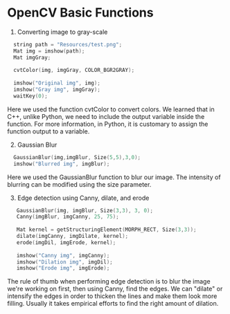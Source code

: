 # OpenCV Basic Functions

1. Converting image to gray-scale 

```C++
  string path = "Resources/test.png";
  Mat img = imshow(path);
  Mat imgGray;
  
  cvtColor(img, imgGray, COLOR_BGR2GRAY);
  
  imshow("Original img", img);
  imshow("Gray img", imgGray);
  waitKey(0);
```
Here we used the function cvtColor to convert colors. We learned that in C++, unlike Python, we need to include the output variable inside the function. For more information, in Python, it is customary to assign the function output to a variable.

2. Gaussian Blur

```C++
  GaussianBlur(img,imgBlur, Size(5,5),3,0);
  imshow("Blurred img", imgBlur);
```

Here we used the GaussianBlur function to blur our image. The intensity of blurring can be modified using the size parameter.

3. Edge detection using Canny, dilate, and erode

```C++
   GaussianBlur(img, imgBlur, Size(3,3), 3, 0);
   Canny(imgBlur, imgCanny, 25, 75);
   
   Mat kernel = getStructuringElement(MORPH_RECT, Size(3,3));
   dilate(imgCanny, imgDilate, kernel);
   erode(imgDil, imgErode, kernel);
   
   imshow("Canny img", imgCanny);
   imshow("Dilation img", imgDil);
   imshow("Erode img", imgErode);
```

The rule of thumb when performing edge detection is to blur the image we're working on first, then using Canny, find the edges. 
We can "dilate" or intensify the edges in order to thicken the lines and make them look more filling. Usually it takes empirical efforts to find the right amount of dilation.
